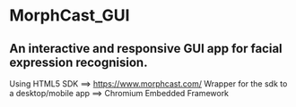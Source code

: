 # MorphCast_GUI
## An interactive and responsive GUI app for facial expression recognision.

Using HTML5 SDK ==> https://www.morphcast.com/
Wrapper for the sdk to a desktop/mobile app ==> Chromium Embedded Framework
